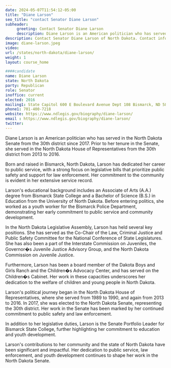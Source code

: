 ```yaml
---
date: 2024-05-07T11:54:12-05:00
title: "Diane Larson"
seo_title: "contact Senator Diane Larson"
subheader:
     greeting: Contact Senator Diane Larson
     description: Diane Larson is an American politician who has served in the North Dakota Senate from the 30th district since 2017. Prior to her tenure in the Senate, she served in the North Dakota House of Representatives from the 30th district from 2013 to 2016.
description: Contact Senator Diane Larson of North Dakota. Contact information for Diane Larson includes email address, phone number, and mailing address.
image: diane-larson.jpeg
video:
url: /states/north-dakota/diane-larson/
weight: 1
layout: course_home

####candidate
name: Diane Larson
state: North Dakota
party: Republican
role: Senator
inoffice: current
elected: 2016
mailing1: State Capitol 600 E Boulevard Avenue Dept 108 Bismarck, ND 58505-0360
phone1: 701-400-7218
website: https://www.ndlegis.gov/biography/diane-larson/
email : https://www.ndlegis.gov/biography/diane-larson/
twitter:
---
```

Diane Larson is an American politician who has served in the North Dakota Senate from the 30th district since 2017. Prior to her tenure in the Senate, she served in the North Dakota House of Representatives from the 30th district from 2013 to 2016.

Born and raised in Bismarck, North Dakota, Larson has dedicated her career to public service, with a strong focus on legislative bills that prioritize public safety and support for law enforcement. Her commitment to the community is evident in her extensive service record.

Larson's educational background includes an Associate of Arts (A.A.) degree from Bismarck State College and a Bachelor of Science (B.S.) in Education from the University of North Dakota. Before entering politics, she worked as a youth worker for the Bismarck Police Department, demonstrating her early commitment to public service and community development.

In the North Dakota Legislative Assembly, Larson has held several key positions. She has served as the Co-Chair of the Law, Criminal Justice and Public Safety Committee for the National Conference of State Legislatures. She has also been a part of the Interstate Commission on Juveniles, the Governor�s Juvenile Justice Advisory Group, and the North Dakota Commission on Juvenile Justice.

Furthermore, Larson has been a board member of the Dakota Boys and Girls Ranch and the Children�s Advocacy Center, and has served on the Children�s Cabinet. Her work in these capacities underscores her dedication to the welfare of children and young people in North Dakota.

Larson's political journey began in the North Dakota House of Representatives, where she served from 1989 to 1990, and again from 2013 to 2016. In 2017, she was elected to the North Dakota Senate, representing the 30th district. Her work in the Senate has been marked by her continued commitment to public safety and law enforcement.

In addition to her legislative duties, Larson is the Senate Portfolio Leader for Bismarck State College, further highlighting her commitment to education and youth development.

Larson's contributions to her community and the state of North Dakota have been significant and impactful. Her dedication to public service, law enforcement, and youth development continues to shape her work in the North Dakota Senate.
